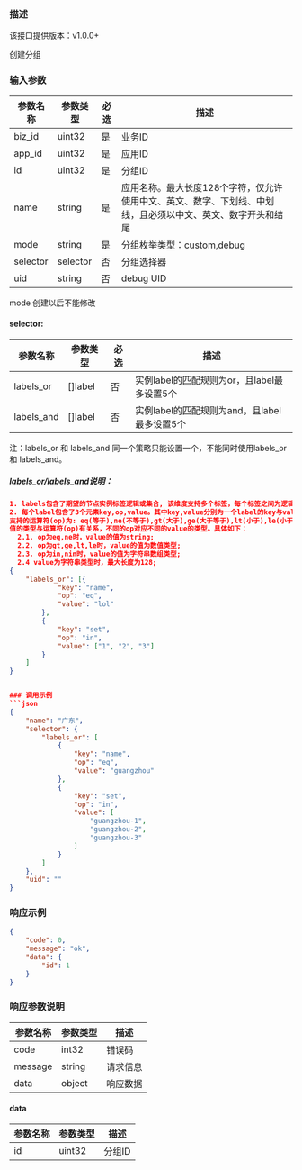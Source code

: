 ### 描述
该接口提供版本：v1.0.0+
 

创建分组

### 输入参数
| 参数名称     | 参数类型     | 必选   | 描述             |
| ------------ | ------------ | ------ | ---------------- |
| biz_id         | uint32       | 是     | 业务ID     |
| app_id         | uint32       | 是     | 应用ID     |
| id             | uint32       | 是     | 分组ID     |
| name           | string       | 是        | 应用名称。最大长度128个字符，仅允许使用中文、英文、数字、下划线、中划线，且必须以中文、英文、数字开头和结尾
| mode         | string       | 是     | 分组枚举类型：custom,debug     |
| selector     | selector     | 否     | 分组选择器   |
| uid          | string       | 否     | debug UID  |

mode 创建以后不能修改

#### selector:
| 参数名称     | 参数类型     | 必选   | 描述             |
| ------------ | ------------ | ------ | ---------------- |
| labels_or    | []label       | 否     | 实例label的匹配规则为or，且label最多设置5个  |
| labels_and   | []label       | 否     | 实例label的匹配规则为and，且label最多设置5个 |
注：labels_or 和 labels_and 同一个策略只能设置一个，不能同时使用labels_or 和 labels_and。

##### labels_or/labels_and说明：
```json
1. labels包含了期望的节点实例标签逻辑或集合, 该维度支持多个标签，每个标签之间为逻辑与的关系, labels_or与labels_and之间为或的关系。
2. 每个label包含了3个元素key,op,value。其中key,value分别为一个label的key与value的值；op为该label的key与value的运算方式，目前
支持的运算符(op)为: eq(等于),ne(不等于),gt(大于),ge(大于等于),lt(小于),le(小于等于),in(包含),nin(不包含）。其中lable的value的
值的类型与运算符(op)有关系，不同的op对应不同的value的类型。具体如下：
  2.1. op为eq,ne时，value的值为string;
  2.2. op为gt,ge,lt,le时，value的值为数值类型;
  2.3. op为in,nin时，value的值为字符串数组类型;
  2.4 value为字符串类型时，最大长度为128;
{
	"labels_or": [{
			"key": "name",
			"op": "eq",
			"value": "lol"
		},
		{
			"key": "set",
			"op": "in",
			"value": ["1", "2", "3"]
		}
	]
}


### 调用示例
```json
{
    "name": "广东",
    "selector": {
        "labels_or": [
            {
                "key": "name",
                "op": "eq",
                "value": "guangzhou"
            },
            {
                "key": "set",
                "op": "in",
                "value": [
                    "guangzhou-1",
                    "guangzhou-2",
                    "guangzhou-3"
                ]
            }
        ]
    },
    "uid": ""
}
```

### 响应示例
```json
{
    "code": 0,
    "message": "ok",
    "data": {
        "id": 1
    }
}
```

### 响应参数说明
| 参数名称     | 参数类型   | 描述                           |
| ------------ | ---------- | ------------------------------ |
|      code        |      int32      |            错误码                   |
|      message        |      string      |             请求信息                  |
|       data       |      object      |            响应数据                  |

#### data
| 参数名称     | 参数类型   | 描述                           |
| ------------ | ---------- | ------------------------------ |
|      id        |      uint32      |            分组ID                    |
